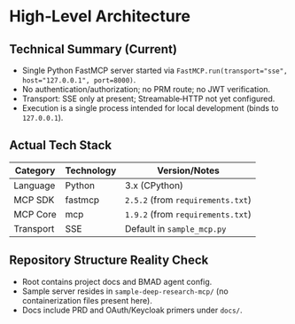# High‑Level Architecture

## Technical Summary (Current)
- Single Python FastMCP server started via `FastMCP.run(transport="sse", host="127.0.0.1", port=8000)`.
- No authentication/authorization; no PRM route; no JWT verification.
- Transport: SSE only at present; Streamable‑HTTP not yet configured.
- Execution is a single process intended for local development (binds to `127.0.0.1`).

## Actual Tech Stack
| Category  | Technology | Version/Notes                    |
|---------- |----------- |----------------------------------|
| Language  | Python     | 3.x (CPython)
| MCP SDK   | fastmcp    | `2.5.2` (from `requirements.txt`)
| MCP Core  | mcp        | `1.9.2` (from `requirements.txt`)
| Transport | SSE        | Default in `sample_mcp.py`

## Repository Structure Reality Check
- Root contains project docs and BMAD agent config.
- Sample server resides in `sample-deep-research-mcp/` (no containerization files present here).
- Docs include PRD and OAuth/Keycloak primers under `docs/`.
